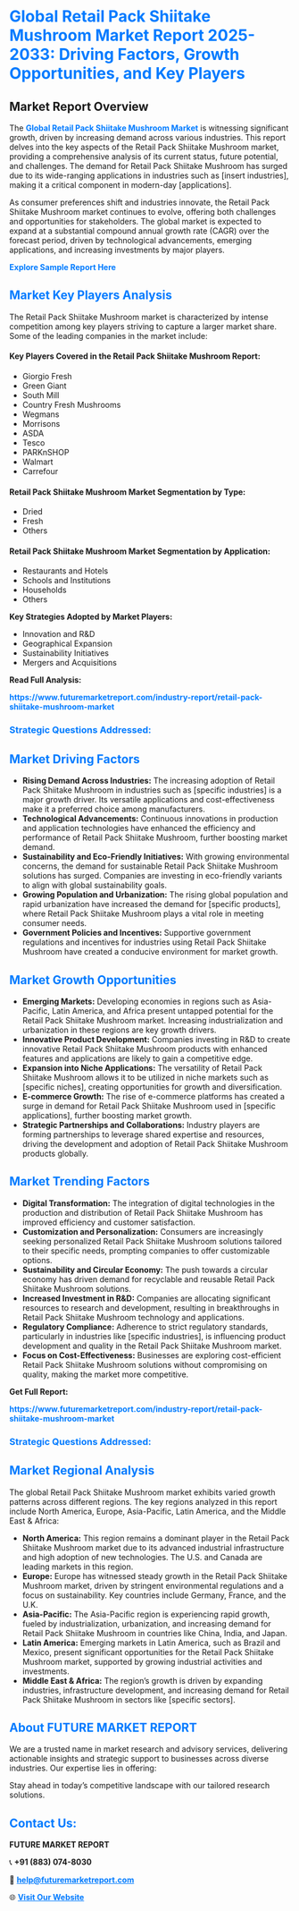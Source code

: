 <h1 style="color: #007BFF;">Global Retail Pack Shiitake Mushroom Market Report 2025-2033: Driving Factors, Growth Opportunities, and Key Players</h1>

<section id="overview">
<h2>Market Report Overview</h2>
<p>The <a href="https://www.futuremarketreport.com/industry-report/retail-pack-shiitake-mushroom-market" style="color: #007BFF; text-decoration: none;"><strong>Global Retail Pack Shiitake Mushroom Market</strong></a> is witnessing significant growth, driven by increasing demand across various industries. This report delves into the key aspects of the Retail Pack Shiitake Mushroom market, providing a comprehensive analysis of its current status, future potential, and challenges. The demand for Retail Pack Shiitake Mushroom has surged due to its wide-ranging applications in industries such as [insert industries], making it a critical component in modern-day [applications].</p>
<p>As consumer preferences shift and industries innovate, the Retail Pack Shiitake Mushroom market continues to evolve, offering both challenges and opportunities for stakeholders. The global market is expected to expand at a substantial compound annual growth rate (CAGR) over the forecast period, driven by technological advancements, emerging applications, and increasing investments by major players.</p>
</section>

<section id="overview">
<p><a href="https://www.futuremarketreport.com/request-sample/reportId=102269" style="color: #007BFF; text-decoration: none;"><strong>Explore Sample Report Here</strong></a></p>
</section>

<section id="key-players">
<h2 style="color: #007BFF;">Market Key Players Analysis</h2>
<p>The Retail Pack Shiitake Mushroom market is characterized by intense competition among key players striving to capture a larger market share. Some of the leading companies in the market include:</p>
<h4>Key Players Covered in the Retail Pack Shiitake Mushroom Report:</h4>
<ul><li>Giorgio Fresh</li><li>Green Giant</li><li>South Mill</li><li>Country Fresh Mushrooms</li><li>Wegmans</li><li>Morrisons</li><li>ASDA</li><li>Tesco</li><li>PARKnSHOP</li><li>Walmart</li><li>Carrefour</li></ul>
<h4>Retail Pack Shiitake Mushroom Market Segmentation by Type:</h4>
<ul><li>Dried</li><li>Fresh</li><li>Others</li></ul>

<h4>Retail Pack Shiitake Mushroom Market Segmentation by Application:</h4>
<ul><li>Restaurants and Hotels</li><li>Schools and Institutions</li><li>Households</li><li>Others</li></ul>
<p><strong>Key Strategies Adopted by Market Players:</strong></p>
<ul>
<li>Innovation and R&D</li>
<li>Geographical Expansion</li>
<li>Sustainability Initiatives</li>
<li>Mergers and Acquisitions</li>
</ul>
</section>

<section>
<p><strong>Read Full Analysis: </strong></p><a href="https://www.futuremarketreport.com/industry-report/retail-pack-shiitake-mushroom-market" style="color: #007BFF; text-decoration: none;"><strong>https://www.futuremarketreport.com/industry-report/retail-pack-shiitake-mushroom-market</strong></a>
<h3 style="color: #007BFF;">Strategic Questions Addressed:</h3>
</section>

<section id="driving-factors">
<h2 style="color: #007BFF;">Market Driving Factors</h2>
<ul>
<li><strong>Rising Demand Across Industries:</strong> The increasing adoption of Retail Pack Shiitake Mushroom in industries such as [specific industries] is a major growth driver. Its versatile applications and cost-effectiveness make it a preferred choice among manufacturers.</li>
<li><strong>Technological Advancements:</strong> Continuous innovations in production and application technologies have enhanced the efficiency and performance of Retail Pack Shiitake Mushroom, further boosting market demand.</li>
<li><strong>Sustainability and Eco-Friendly Initiatives:</strong> With growing environmental concerns, the demand for sustainable Retail Pack Shiitake Mushroom solutions has surged. Companies are investing in eco-friendly variants to align with global sustainability goals.</li>
<li><strong>Growing Population and Urbanization:</strong> The rising global population and rapid urbanization have increased the demand for [specific products], where Retail Pack Shiitake Mushroom plays a vital role in meeting consumer needs.</li>
<li><strong>Government Policies and Incentives:</strong> Supportive government regulations and incentives for industries using Retail Pack Shiitake Mushroom have created a conducive environment for market growth.</li>
</ul>
</section>

<section id="growth-opportunities">
<h2 style="color: #007BFF;">Market Growth Opportunities</h2>
<ul>
<li><strong>Emerging Markets:</strong> Developing economies in regions such as Asia-Pacific, Latin America, and Africa present untapped potential for the Retail Pack Shiitake Mushroom market. Increasing industrialization and urbanization in these regions are key growth drivers.</li>
<li><strong>Innovative Product Development:</strong> Companies investing in R&D to create innovative Retail Pack Shiitake Mushroom products with enhanced features and applications are likely to gain a competitive edge.</li>
<li><strong>Expansion into Niche Applications:</strong> The versatility of Retail Pack Shiitake Mushroom allows it to be utilized in niche markets such as [specific niches], creating opportunities for growth and diversification.</li>
<li><strong>E-commerce Growth:</strong> The rise of e-commerce platforms has created a surge in demand for Retail Pack Shiitake Mushroom used in [specific applications], further boosting market growth.</li>
<li><strong>Strategic Partnerships and Collaborations:</strong> Industry players are forming partnerships to leverage shared expertise and resources, driving the development and adoption of Retail Pack Shiitake Mushroom products globally.</li>
</ul>
</section>

<section id="trending-factors">
<h2 style="color: #007BFF;">Market Trending Factors</h2>
<ul>
<li><strong>Digital Transformation:</strong> The integration of digital technologies in the production and distribution of Retail Pack Shiitake Mushroom has improved efficiency and customer satisfaction.</li>
<li><strong>Customization and Personalization:</strong> Consumers are increasingly seeking personalized Retail Pack Shiitake Mushroom solutions tailored to their specific needs, prompting companies to offer customizable options.</li>
<li><strong>Sustainability and Circular Economy:</strong> The push towards a circular economy has driven demand for recyclable and reusable Retail Pack Shiitake Mushroom solutions.</li>
<li><strong>Increased Investment in R&D:</strong> Companies are allocating significant resources to research and development, resulting in breakthroughs in Retail Pack Shiitake Mushroom technology and applications.</li>
<li><strong>Regulatory Compliance:</strong> Adherence to strict regulatory standards, particularly in industries like [specific industries], is influencing product development and quality in the Retail Pack Shiitake Mushroom market.</li>
<li><strong>Focus on Cost-Effectiveness:</strong> Businesses are exploring cost-efficient Retail Pack Shiitake Mushroom solutions without compromising on quality, making the market more competitive.</li>
</ul>
</section>

<section>
<p><strong>Get Full Report: </strong></p><a href="https://www.futuremarketreport.com/industry-report/retail-pack-shiitake-mushroom-market" style="color: #007BFF; text-decoration: none;"><strong>https://www.futuremarketreport.com/industry-report/retail-pack-shiitake-mushroom-market</strong></a>
<h3 style="color: #007BFF;">Strategic Questions Addressed:</h3>
</section>


<section id="regional-analysis">
<h2 style="color: #007BFF;">Market Regional Analysis</h2>
<p>The global Retail Pack Shiitake Mushroom market exhibits varied growth patterns across different regions. The key regions analyzed in this report include North America, Europe, Asia-Pacific, Latin America, and the Middle East & Africa:</p>
<ul>
<li><strong>North America:</strong> This region remains a dominant player in the Retail Pack Shiitake Mushroom market due to its advanced industrial infrastructure and high adoption of new technologies. The U.S. and Canada are leading markets in this region.</li>
<li><strong>Europe:</strong> Europe has witnessed steady growth in the Retail Pack Shiitake Mushroom market, driven by stringent environmental regulations and a focus on sustainability. Key countries include Germany, France, and the U.K.</li>
<li><strong>Asia-Pacific:</strong> The Asia-Pacific region is experiencing rapid growth, fueled by industrialization, urbanization, and increasing demand for Retail Pack Shiitake Mushroom in countries like China, India, and Japan.</li>
<li><strong>Latin America:</strong> Emerging markets in Latin America, such as Brazil and Mexico, present significant opportunities for the Retail Pack Shiitake Mushroom market, supported by growing industrial activities and investments.</li>
<li><strong>Middle East & Africa:</strong> The region’s growth is driven by expanding industries, infrastructure development, and increasing demand for Retail Pack Shiitake Mushroom in sectors like [specific sectors].</li>
</ul>
</section>

<footer>
<h2 style="color: #007BFF;">About FUTURE MARKET REPORT</h2>
<p>We are a trusted name in market research and advisory services, delivering actionable insights and strategic support to businesses across diverse industries. Our expertise lies in offering:</p>

<p>Stay ahead in today’s competitive landscape with our tailored research solutions.</p>

<h2 style="color: #007BFF;">Contact Us:</h2>
<p><strong>FUTURE MARKET REPORT</strong></p>
<p>📞 <strong>+91 (883) 074-8030</strong></p>
<p>📧 <strong><a href="mailto:help@futuremarketreport.com" style="color: #007BFF;">help@futuremarketreport.com</a></strong></p>
<p>🌐 <strong><a href="https://www.futuremarketreport.com/" style="color: #007BFF;">Visit Our Website</a></strong></p>
</footer>